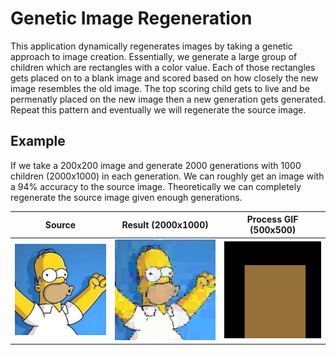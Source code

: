 # Genetic Image Regeneration
This application dynamically regenerates images by taking a genetic approach to image creation. Essentially, we generate a large group of children which are rectangles with a color value. Each of those rectangles gets placed on to a blank image and scored based on how closely the new image resembles the old image. The top scoring child gets to live and be permenatly placed on the new image then a new generation gets generated. Repeat this pattern and eventually we will regenerate the source image.

## Example
If we take a 200x200 image and generate 2000 generations with 1000 children (2000x1000) in each generation. We can roughly get an image with a 94% accuracy to the source image. Theoretically we can completely regenerate the source image given enough generations.

| Source             |  Result (2000x1000) | Process GIF (500x500) |
:-------------------------:|:-------------------------:|:-------------------------:|
![Source Image](https://github.com/Karrotts/GeneticRegeneration/blob/main/imgs/test.jpg "Source Image of Homer Simpson")  |  ![Result Image](https://github.com/Karrotts/GeneticRegeneration/blob/main/imgs/output.png "Result Image of Homer Simpson") | ![Result Image](https://github.com/Karrotts/GeneticRegeneration/blob/main/imgs/process.gif "Result Image of Homer Simpson")

